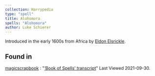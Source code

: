 ```yaml
---
collection: Harrypedia
type: "spell"
title: Alohomora
spells: "Alohomora"
author: Luke Schierer
---
```


Introduced in the early 1600s from Africa by [Eldon Elsrickle][].

[Eldon Elsrickle]: /harrypedia/people/elsrickle/eldon/

## Found in

[magicscrapbook](https://magicscrapbook.tumblr.com/)
: "[‘Book of Spells’ transcript](https://magicscrapbook.tumblr.com/post/162085200042/book-of-spells-transcript)"
Last Viewed 2021-09-30.
